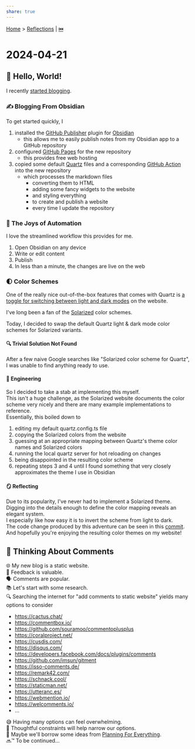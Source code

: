 ```yaml
---  
share: true  
---  
```

[Home](../index.md) > [Reflections](./index.md) | [⏮️](./2024-04-19.md)  
# 2024-04-21  
## 🏁 Hello, World!  
I recently [started blogging](./2024-04-19.md#).  
  
### ✍ Blogging From Obsidian  
To get started quickly, I  
1. installed the [GitHub Publisher](https://github.com/ObsidianPublisher/obsidian-github-publisher) plugin for [Obsidian](https://obsidian.md)  
    - this allows me to easily publish notes from my Obsidian app to a GitHub repository  
2. configured [GitHub Pages](https://pages.github.com) for the new repository  
    - this provides free web hosting  
3. copied some default [Quartz](https://quartz.jzhao.xyz) files and a corresponding [GitHub Action](https://github.com/features/actions) into the new repository  
    - which processes the markdown files  
      - converting them to HTML  
      - adding some fancy widgets to the website  
      - and styling everything  
      - to create and publish a website  
      - every time I update the repository  
  
### 🤖 The Joys of Automation  
I love the streamlined workflow this provides for me.  
1. Open Obsidian on any device  
2. Write or edit content  
3. Publish  
4. In less than a minute, the changes are live on the web  
  
### 🌓 Color Schemes  
One of the really nice out-of-the-box features that comes with Quartz is [a toggle for switching between light and dark modes](https://quartz.jzhao.xyz/features/darkmode) on the website.  
  
I've long been a fan of the [Solarized](https://ethanschoonover.com/solarized) color schemes.  
  
Today, I decided to swap the default Quartz light & dark mode color schemes for Solarized variants.  
  
#### 🔍 Trivial Solution Not Found  
After a few naive Google searches like "Solarized color scheme for Quartz", I was unable to find anything ready to use.  
  
#### 🔧 Engineering  
So I decided to take a stab at implementing this myself.  
This isn't a huge challenge, as the Solarized website documents the color scheme very nicely and there are many example implementations to reference.  
Essentially, this boiled down to  
1. editing my default quartz.config.ts file  
2. copying the Solarized colors from the website  
3. guessing at an appropriate mapping between Quartz's theme color names and Solarized colors  
4. running the local quartz server for hot reloading on changes  
5. being disappointed in the resulting color scheme  
6. repeating steps 3 and 4 until I found something that very closely approximates the theme I use in Obsidian  
  
#### 🪞 Reflecting  
Due to its popularity, I've never had to implement a Solarized theme.  
Digging into the details enough to define the color mapping reveals an elegant system.  
I especially like how easy it is to invert the scheme from light to dark.  
The code change produced by this adventure can be seen in this [commit](https://github.com/bagrounds/obsidian-github-publisher-sync/commit/3d1ca875405687dbb97523479ecd1a4b82b881ee).  
And hopefully you're enjoying the resulting color themes on my website!  
  
## 💬 Thinking About Comments  
🌐 My new blog is a static website.  
🔁 Feedback is valuable.  
🗣️ Comments are popular.  
📚 Let's start with some research.  
🔍 Searching the internet for "add comments to static website" yields many options to consider  
- https://cactus.chat/  
- https://commentbox.io/  
- https://github.com/souramoo/commentoplusplus  
- https://coralproject.net/  
- https://cusdis.com/  
- https://disqus.com/  
- https://developers.facebook.com/docs/plugins/comments  
- https://github.com/imsun/gitment  
- https://isso-comments.de/  
- https://remark42.com/  
- https://schnack.cool/  
- https://staticman.net/  
- https://utteranc.es/  
- https://webmention.io/  
- https://welcomments.io/  
- ...  
  
😅 Having many options can feel overwhelming.  
🤔 Thoughtful constraints will help narrow our options.  
🔮 Maybe we'll borrow some ideas from [Planning For Everything](../books/planning-for-everything.md).  
🔜™️ To be continued...  
